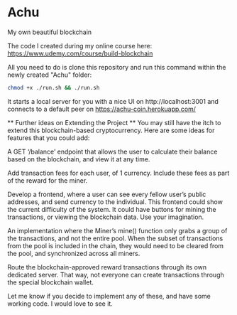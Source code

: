 # Achu
My own beautiful blockchain

The code I created during my online course here: https://www.udemy.com/course/build-blockchain

All you need to do is clone this repository and run this command within the newly created "Achu" folder:

```bash
chmod +x ./run.sh && ./run.sh
```

It starts a local server for you with a nice UI on http://localhost:3001 and connects to a default peer on https://achu-coin.herokuapp.com/




** Further ideas on Extending the Project **
You may still have the itch to extend this blockchain-based cryptocurrency. Here are some ideas for features that you could add:

A GET ‘/balance’ endpoint that allows the user to calculate their balance based on the blockchain, and view it at any time.

Add transaction fees for each user, of 1 currency. Include these fees as part of the reward for the miner.

Develop a frontend, where a user can see every fellow user’s public addresses, and send currency to the individual. This frontend could show the current difficulty of the system. It could have buttons for mining the transactions, or viewing the blockchain data. Use your imagination.

An implementation where the Miner’s mine() function only grabs a group of the transactions, and not the entire pool. When the subset of transactions from the pool is included in the chain, they would need to be cleared from the pool, and synchronized across all miners.

Route the blockchain-approved reward transactions through its own dedicated server. That way, not everyone can create transactions through the special blockchain wallet.

Let me know if you decide to implement any of these, and have some working code. I would love to see it.